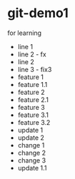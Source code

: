 # git-demo1
for learning
- line 1
- line 2 - fx
- line 2 
- line 3 - fix3
- feature 1
- feature 1.1
- feature 2
- feature 2.1
- feature 3
- feature 3.1
- feature 3.2
 - update 1
 - update 2
 - change 1
 - change 2
 - change 3
 - update 1.1

